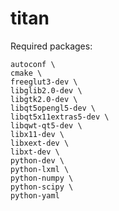 # titan

Required packages:

    autoconf \
    cmake \
    freeglut3-dev \
    libglib2.0-dev \
    libgtk2.0-dev \
    libqt5opengl5-dev \
    libqt5x11extras5-dev \
    libqwt-qt5-dev \
    libx11-dev \
    libxext-dev \
    libxt-dev \
    python-dev \
    python-lxml \
    python-numpy \
    python-scipy \
    python-yaml

